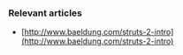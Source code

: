 ### Relevant articles

- [http://www.baeldung.com/struts-2-intro](http://www.baeldung.com/struts-2-intro)
